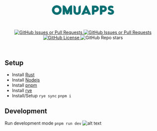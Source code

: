 <br/>
<p align="center">
    <a href="https://omuapps.com">
        <picture>
            <source srcset="./assets/title.svg">
            <img width="200" alt="OMUAPPS" src="./assets/title.svg">
        </picture>
    </a>
</p>
<br/>
<p align="center">
    <a href="https://github.com/OMUAPPS/omuapps/issues">
        <img alt="GitHub Issues or Pull Requests" src="https://img.shields.io/github/issues/OMUAPPS/omuapps">
    </a>
    <a href="https://github.com/OMUAPPS/omuapps/pulls">
        <img alt="GitHub Issues or Pull Requests" src="https://img.shields.io/github/issues-pr/OMUAPPS/omuapps">
    </a>
    <a href="https://github.com/OMUAPPS/omuapps/blob/master/LICENSE">
        <img alt="GitHub License" src="https://img.shields.io/github/license/OMUAPPS/omuapps">
    </a>
    <img alt="GitHub Repo stars" src="https://img.shields.io/github/stars/OMUAPPS/omuapps">
</p>
<br/>

## Setup

- Install [Rust](https://www.rust-lang.org/ja)
- Install [Nodejs](https://nodejs.org/)
- Install [pnpm](https://pnpm.io/ja/installation)
- Install [rye](https://rye.astral.sh/)
- Install/Setup `rye sync` `pnpm i`

## Development

Run development mode `pnpm run dev`
![alt text](image.png)
